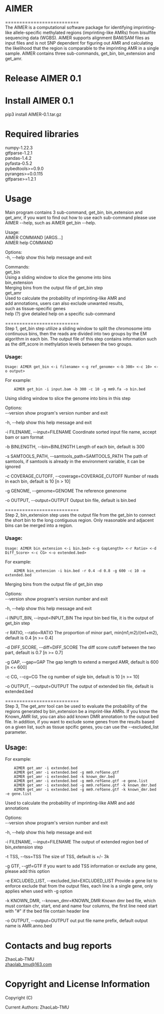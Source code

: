 # AIMER
==========================  
The AIMER is a computational software package for identifying imprinting-like allele-specific methylated regions (imprinting-like AMRs) from bisulfite sequencing data (WGBS). AIMER supports alignment BAM/SAM files as input files and is not SNP dependent for figuring out AMR and calculating the likelihood that the region is comparable to the imprinting AMR in a single sample. AIMER contains three sub-commands, get_bin, bin_extension and get_amr.  
  
Release AIMER 0.1  
==========================  
# Install AIMER 0.1  
pip3 install AIMER-0.1.tar.gz  
  
# Required libraries  
numpy-1.22.3  
gtfparse-1.2.1  
pandas-1.4.2  
pyfasta-0.5.2  
pybedtools>=0.9.0  
pyranges>=0.0.115  
gtfparse>=1.2.1  
  
  
Usage  
==========================  
Main program contains 3 sub-command, get_bin, bin_extension and get_amr, if you want to find out how to use each sub-command please use AIMER <sub-command> --help, such as AIMER get_bin --help.  
  
Usage:  
    AIMER COMMAND [ARGS...]  
    AIMER help COMMAND  
  
Options:  
  -h, --help  show this help message and exit  

Commands:  
  get_bin             
  Using a sliding window to slice the genome into bins    
  bin_extension       
  Merging bins from the output file of get_bin step    
  get_amr             
  Used to calculate the probability of imprinting-like AMR and  
                   add annotations, users can also exclude unwanted results,    
                   such as tissue-specific genes      
  help (?)         give detailed help on a specific sub-command  
  
==========================  
Step 1, get_bin step utilize a sliding window to split the chromosome into continuous bins, then the reads are divided into two groups by the EM algorithm in each bin. The output file of this step contains information such as the diff_score in methylation levels between the two groups.  
  
### Usage:  
    Usage: AIMER get_bin <-i filename> <-g ref_genome> <-b 300> <-c 10> <-o output>  
For example:   
  
        AIMER get_bin -i input.bam -b 300 -c 10 -g mm9.fa -o bin.bed  
  
Using sliding window to slice the genome into bins in this step  
  
Options:  
  --version             show program's version number and exit  
    
  -h, --help            show this help message and exit  
    
  -i FILENAME, --input=FILENAME
                        Coordinate sorted input file name, accept bam or sam
                        format  
                          
  -b BINLENGTH, --bin=BINLENGTH
                        Length of each bin, default is 300  
                          
  -s SAMTOOLS_PATH, --samtools_path=SAMTOOLS_PATH
                        The path of samtools, if samtools is already in the
                        environment variable, it can be ignored  
                          
  -c COVERAGE_CUTOFF, --coverage=COVERAGE_CUTOFF
                        Number of reads in each bin, default is 10 [n > 10] 
                          
  -g GENOME, --genome=GENOME
                        The reference genenome  
                          
  -o OUTPUT, --output=OUTPUT
                        Output bin file, default is bin.bed  
                          
  
==========================  
Step 2, bin_extension step uses the output file from the get_bin to connect the short bin to the long contiguous region. Only reasonable and adjacent bins can be merged into a region.  
  
### Usage:  
    Usage: AIMER bin_extension <-i bin.bed> <-g GapLength> <-r Ratio> <-d Diff_Score> <-c CG> <-o extended.bed>  
For example:   
    
        AIMER bin_extension -i bin.bed -r 0.4 -d 0.8 -g 600 -c 10 -o extended.bed  
  
Merging bins from the output file of get_bin step  
  
Options:  
  --version             show program's version number and exit 
    
  -h, --help            show this help message and exit  
    
  -i INPUT_BIN, --input=INPUT_BIN
                        The input bin bed file, it is the output of get_bin
                        step  
                          
  -r RATIO, --ratio=RATIO
                        The proportion of minor part, min(m1,m2)/(m1+m2),
                        default is 0.4 [n >= 0.4]  
                          
  -d DIFF_SCORE, --diff=DIFF_SCORE
                        The diff score cutoff between the two part, default is
                        0.7 [n >= 0.7]  
                          
  -g GAP, --gap=GAP     The gap length to extend a merged AMR, default is 600
                        [n <= 600]  
                          
  -c CG, --cg=CG        The cg number of sigle bin, default is 10 [n >= 10]  
    
  -o OUTPUT, --output=OUTPUT
                        The output of extended bin file, default is
                        extended.bed  
  
==========================  
Step 3, The get_amr tool can be used to evaluate the probability of the regions generated by bin_extension be a imprint-like AMRs. If you know the Known_AMR list, you can also add known DMR annotation to the output bed file. In addition, if you want to exclude some genes from the results based on a given list, such as tissue spcific genes, you can use the --excluded_list parameter.  
  
## Usage:  
For example:  
    
        AIMER get_amr -i extended.bed  
        AIMER get_amr -i extended.bed -g mm9.refGene.gtf  
        AIMER get_amr -i extended.bed -k known_dmr.bed  
        AIMER get_amr -i extended.bed -g mm9.refGene.gtf -e gene.list  
        AIMER get_amr -i extended.bed -g mm9.refGene.gtf -k known_dmr.bed  
        AIMER get_amr -i extended.bed -g mm9.refGene.gtf -k known_dmr.bed -e gene.list  
  
  
Used to calculate the probability of imprinting-like AMR and add
annotations  
  
Options:  
  --version             show program's version number and exit  
    
  -h, --help            show this help message and exit  
    
  -i FILENAME, --input=FILENAME
                        The output of extended region bed of bin_extension
                        step  
                          
  -t TSS, --tss=TSS     The size of TSS, default is +/- 3k  
    
  -g GTF, --gtf=GTF     If you want to add TSS information or exclude any
                        gene, please add this option  
                          
  -e EXCLUDED_LIST, --excluded_list=EXCLUDED_LIST
                        Provide a gene list to enforce exclude that from the
                        output files, each line is a single gene, only applies
                        when used with -g option 
                          
  -k KNOWN_DMR, --known_dmr=KNOWN_DMR
                        Known dmr bed file, which must contain chr, start, end
                        and name four columns, the first line need start with
                        "#" if the bed file contain header line  
                          
  -o OUTPUT, --output=OUTPUT
                        out put file name prefix, default output name is
                        AMR.anno.bed  
  
Contacts and bug reports  
==========================  
  
ZhaoLab-TMU  
zhaolab_tmu@163.com  
  
Copyright and License Information  
==========================  
Copyright (C)   
  
Current Authors: ZhaoLab-TMU  
